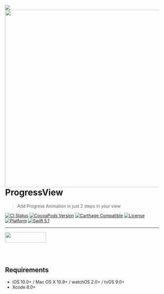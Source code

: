 <img src="https://github.com/jwd-ali/TidalTestProject/blob/master/images/header/header.png">
<img align="right" src="https://github.com/jwd-ali/ProgressView/blob/master/Images/ezgif.com-video-to-gif-29.gif"  height = "580"/>

# ProgressView
> Add Progress Animation in just 2 steps in your view

[![CI Status](https://travis-ci.org/jwd-ali/RingPieChart.svg)](https://travis-ci.org/jwd-ali/RingPieChart)
[![CocoaPods Version](https://img.shields.io/cocoapods/v/Drag3DRotateCard.svg?style=flat)](https://cocoapods.org/pods/Drag3DRotateCard)
[![Carthage Compatible](https://img.shields.io/badge/Carthage-compatible-0473B3.svg?style=flat)](https://github.com/Carthage/Carthage)
[![License](https://img.shields.io/cocoapods/l/RingPieChart.svg?style=flat)](https://cocoapods.org/pods/Drag3DRotateCard)
[![Platform](https://img.shields.io/cocoapods/p/RingPieChart.svg?style=flat)](https://cocoapods.org/pods/Drag3DRotateCard)
[![Swift 5.1](https://img.shields.io/badge/swift-5.1-orange)](https://swift.org)


___

<p> 
  

<a href="https://www.linkedin.com/in/jawad-ali-3804ab24/"><img src="https://i.imgur.com/vGjsQPt.png" width="134" height="34"></a>  

</br></br>


## Requirements

- iOS 10.0+ / Mac OS X 10.9+ / watchOS 2.0+ / tvOS 9.0+
- Xcode 8.0+
